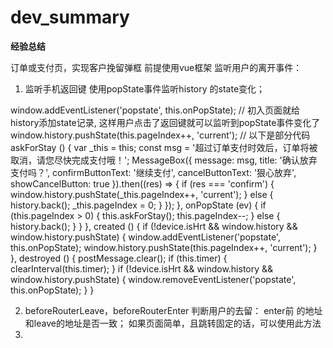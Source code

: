 # dev_summary
**经验总结**

订单或支付页，实现客户挽留弹框 前提使用vue框架 监听用户的离开事件：


1.  监听手机返回键
使用popState事件监听history 的state变化；

window.addEventListener('popstate', this.onPopState);
// 初入页面就给history添加state记录, 这样用户点击了返回键就可以监听到popState事件变化了
window.history.pushState(this.pageIndex++, 'current');
// 以下是部分代码
askForStay () {
        var _this = this;
        const msg = '超过订单支付时效后，订单将被取消，请您尽快完成支付哦！';
        MessageBox({
          message: msg,
          title: '确认放弃支付吗？',
          confirmButtonText: '继续支付',
          cancelButtonText: '狠心放弃',
          showCancelButton: true
        }).then((res) => {
          if (res === 'confirm') {
            window.history.pushState(_this.pageIndex++, 'current');
          } else {
            history.back();
            _this.pageIndex = 0;
          }
        });
      },
      onPopState (ev) {
        if (this.pageIndex > 0) {
          this.askForStay();
          this.pageIndex--;
        } else {
          history.back();
        }
      }
    },
    created () {
      if (!device.isHrt && window.history && window.history.pushState) {
        window.addEventListener('popstate', this.onPopState);
        window.history.pushState(this.pageIndex++, 'current');
      }
    },
    destroyed () {
      postMessage.clear();
      if (this.timer) {
        clearInterval(this.timer);
      }
      if (!device.isHrt && window.history && window.history.pushState) {
        window.removeEventListener('popstate', this.onPopState);
      }
    }



2.  beforeRouterLeave，beforeRouterEnter 判断用户的去留： enter前 的地址和leave的地址是否一致；
如果页面简单，且跳转固定的话，可以使用此方法
3.  
 
